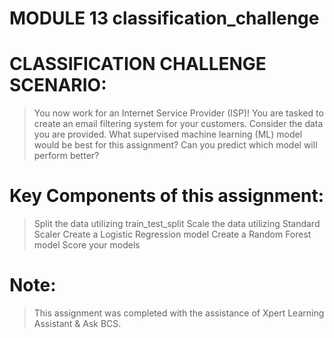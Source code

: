 # MODULE 13 classification_challenge

# CLASSIFICATION CHALLENGE SCENARIO:
> You now work for an Internet Service Provider (ISP)! You are tasked to create an email filtering system for your customers. Consider the data you are provided.  What supervised machine learning (ML) model would be best for this assignment? Can you predict which model will perform better? 

# Key Components of this assignment:
> Split the data utilizing train_test_split
> Scale the data utilizing Standard Scaler
> Create a Logistic Regression model
> Create a Random Forest model
> Score your models

# Note:
> This assignment was completed with the assistance of Xpert Learning Assistant & Ask BCS. 
>
